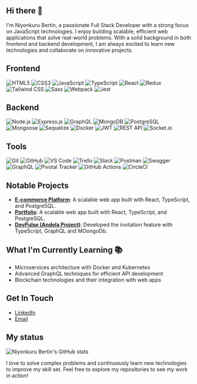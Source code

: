 ## Hi there 👋

I'm Niyonkuru Bertin, a passionate Full Stack Developer with a strong focus on JavaScript technologies. I enjoy building scalable, efficient web applications that solve real-world problems. With a solid background in both frontend and backend development, I am always excited to learn new technologies and collaborate on innovative projects.

## Frontend
![HTML5](https://img.shields.io/badge/-HTML5-E34F26?logo=html5&logoColor=white)
![CSS3](https://img.shields.io/badge/-CSS3-1572B6?logo=css3&logoColor=white)
![JavaScript](https://img.shields.io/badge/-JavaScript-F7DF1E?logo=javascript&logoColor=black)
![TypeScript](https://img.shields.io/badge/-TypeScript-007ACC?logo=typescript&logoColor=white)
![React](https://img.shields.io/badge/-React-61DAFB?logo=react&logoColor=black)
![Redux](https://img.shields.io/badge/-Redux-764ABC?logo=redux&logoColor=white)
![Tailwind CSS](https://img.shields.io/badge/-Tailwind%20CSS-38B2AC?logo=tailwind-css&logoColor=white)
![Sass](https://img.shields.io/badge/-Sass-CC6699?logo=sass&logoColor=white)
![Webpack](https://img.shields.io/badge/-Webpack-8DD6F9?logo=webpack&logoColor=black)
![Jest](https://img.shields.io/badge/-Jest-C21325?logo=jest&logoColor=white)

## Backend
![Node.js](https://img.shields.io/badge/-Node.js-339933?logo=node.js&logoColor=white)
![Express.js](https://img.shields.io/badge/-Express.js-000000?logo=express&logoColor=white)
![GraphQL](https://img.shields.io/badge/-GraphQL-E10098?logo=graphql&logoColor=white)
![MongoDB](https://img.shields.io/badge/-MongoDB-47A248?logo=mongodb&logoColor=white)
![PostgreSQL](https://img.shields.io/badge/-PostgreSQL-336791?logo=postgresql&logoColor=white)
![Mongoose](https://img.shields.io/badge/-Mongoose-880000?logo=mongoose&logoColor=white)
![Sequelize](https://img.shields.io/badge/-Sequelize-52B0E7?logo=sequelize&logoColor=white)
![Docker](https://img.shields.io/badge/-Docker-2496ED?logo=docker&logoColor=white)
![JWT](https://img.shields.io/badge/-JWT-000000?logo=json-web-tokens&logoColor=white)
![REST API](https://img.shields.io/badge/-REST%20API-333333?logo=rest-api&logoColor=white)
![Socket.io](https://img.shields.io/badge/-Socket.io-010101?logo=socket.io&logoColor=white)

## Tools
![Git](https://img.shields.io/badge/-Git-F05032?logo=git&logoColor=white)
![GitHub](https://img.shields.io/badge/-GitHub-181717?logo=github&logoColor=white)
![VS Code](https://img.shields.io/badge/-VS%20Code-007ACC?logo=visual-studio-code&logoColor=white)
![Trello](https://img.shields.io/badge/-Trello-0079BF?logo=trello&logoColor=white)
![Slack](https://img.shields.io/badge/-Slack-4A154B?logo=slack&logoColor=white)
![Postman](https://img.shields.io/badge/-Postman-FF6C37?logo=postman&logoColor=white)
![Swagger](https://img.shields.io/badge/-Swagger-85EA2D?logo=swagger&logoColor=black)
![GraphQL](https://img.shields.io/badge/-GraphQL-E10098?logo=graphql&logoColor=white)
![Pivotal Tracker](https://img.shields.io/badge/-Pivotal%20Tracker-517A9E?logo=pivotal-tracker&logoColor=white)
![GitHub Actions](https://img.shields.io/badge/-GitHub%20Actions-2088FF?logo=github-actions&logoColor=white)
![CircleCI](https://img.shields.io/badge/-CircleCI-343434?logo=circleci&logoColor=white)

## Notable Projects
- **[E-commerce Platform](https://github.com/atlp-rwanda/eagles-ec-be)**: A scalable web app built with React, TypeScript, and PostgreSQL.
- **[Portfolio](https://github.com/niyobertin/my-p0rtifolio)**: A scalable web app built with React, TypeScript, and PostgreSQL.
- **[DevPulse (Andela Project)](https://github.com/atlp-rwanda/atlp-pulse-bn)**: Developed the invitation feature with TypeScript, GraphQL and MOongoDb.

## What I'm Currently Learning 📚

- Microservices architecture with Docker and Kubernetes
- Advanced GraphQL techniques for efficient API development
- Blockchain technologies and their integration with web apps

## Get In Touch
- [LinkedIn](https://www.linkedin.com/in/niyonkuru-bertin-35438a240/)
- [Email](mailto:niyonkurubbertin@gmail.com)

## My status 

  ![Niyonkuru Bertin's GitHub stats](https://github-readme-stats.vercel.app/api?username=niyobertin&show_icons=true&theme=radical)




I love to solve complex problems and continuously learn new technologies to improve my skill set. Feel free to explore my repositories to see my work in action!

